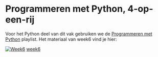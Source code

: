 # Programmeren met Python, 4-op-een-rij

Voor het Python deel van dit vak gebruiken we de [Programmeren met Python](https://www.youtube.com/playlist?list=PLJBtJTYGPSzI3EFPzdA8-i7_cBz58QTH0) playlist. Het materiaal van week6 vind je hier:

[![Week6](https://img.youtube.com/vi/8suAM_72L8g/0.jpg)](https://www.youtube.com/watch?v=8suAM_72L8g&list=PLJBtJTYGPSzI3EFPzdA8-i7_cBz58QTH0&index=2"Week6")
[week6](https://www.youtube.com/watch?v=8suAM_72L8g&list=PLJBtJTYGPSzI3EFPzdA8-i7_cBz58QTH0&index=2)
